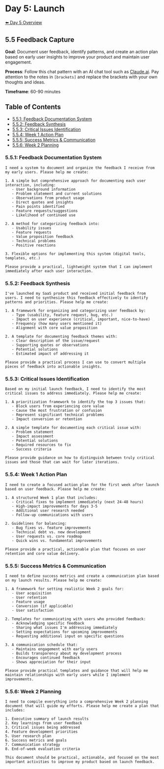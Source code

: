 # Day 5: Launch 

[⬅️ Day 5 Overview](README.md)

## 5.5 Feedback Capture

**Goal**: Document user feedback, identify patterns, and create an action plan based on early user insights to improve your product and maintain user engagement.

**Process**: Follow this chat pattern with an AI chat tool such as [Claude.ai](https://www.claude.ai). Pay attention to the notes in `[brackets]` and replace the brackets with your own thoughts and ideas.

**Timeframe**: 60-90 minutes

## Table of Contents
- [5.5.1: Feedback Documentation System](#551-feedback-documentation-system)
- [5.5.2: Feedback Synthesis](#552-feedback-synthesis)
- [5.5.3: Critical Issues Identification](#553-critical-issues-identification)
- [5.5.4: Week 1 Action Plan](#554-week-1-action-plan)
- [5.5.5: Success Metrics & Communication](#555-success-metrics--communication)
- [5.5.6: Week 2 Planning](#556-week-2-planning)

### 5.5.1: Feedback Documentation System

```
I need a system to document and organize the feedback I receive from my early users. Please help me create:

1. A simple but comprehensive approach for documenting each user interaction, including:
   - User background information
   - Problem statement and current solutions
   - Observations from product usage
   - Direct quotes and insights
   - Pain points identified
   - Feature requests/suggestions
   - Likelihood of continued use

2. A method for categorizing feedback into:
   - Usability issues
   - Feature requests
   - Value proposition feedback
   - Technical problems
   - Positive reactions

3. Flexible options for implementing this system (digital tools, templates, etc.)

Please provide a practical, lightweight system that I can implement immediately after each user interaction.
```

### 5.5.2: Feedback Synthesis

```
I've launched my SaaS product and received initial feedback from users. I need to synthesize this feedback effectively to identify patterns and priorities. Please help me create:

1. A framework for organizing and categorizing user feedback by:
   - Type (usability, feature request, bug, etc.)
   - Impact on user experience (critical, important, nice-to-have)
   - Frequency (how many users mentioned it)
   - Alignment with core value proposition

2. A template for documenting feedback themes with:
   - Clear description of the issue/request
   - Supporting quotes or observations
   - Potential solutions
   - Estimated impact of addressing it

Please provide a practical process I can use to convert multiple pieces of feedback into actionable insights.
```

### 5.5.3: Critical Issues Identification

```
Based on my initial launch feedback, I need to identify the most critical issues to address immediately. Please help me create:

1. A prioritization framework to identify the top 3 issues that:
   - Block users from experiencing core value
   - Cause the most frustration or confusion
   - Represent significant technical problems
   - Impact conversion or retention

2. A simple template for documenting each critical issue with:
   - Problem statement
   - Impact assessment
   - Potential solutions
   - Required resources to fix
   - Success criteria

Please provide guidance on how to distinguish between truly critical issues and those that can wait for later iterations.
```

### 5.5.4: Week 1 Action Plan

```
I need to create a focused action plan for the first week after launch based on user feedback. Please help me create:

1. A structured Week 1 plan that includes:
   - Critical fixes to implement immediately (next 24-48 hours)
   - High-impact improvements for days 3-5
   - Additional user research needed
   - Follow-up communications with users

2. Guidelines for balancing:
   - Bug fixes vs. feature improvements
   - Technical debt vs. new development
   - User requests vs. core roadmap
   - Quick wins vs. fundamental improvements

Please provide a practical, actionable plan that focuses on user retention and core value delivery.
```

### 5.5.5: Success Metrics & Communication

```
I need to define success metrics and create a communication plan based on my launch results. Please help me create:

1. A framework for setting realistic Week 2 goals for:
   - User acquisition
   - User retention
   - Feature usage
   - Conversion (if applicable)
   - User satisfaction

2. Templates for communicating with users who provided feedback:
   - Acknowledging specific feedback
   - Sharing what issues I'm addressing immediately
   - Setting expectations for upcoming improvements
   - Requesting additional input on specific questions

3. A communication schedule that:
   - Maintains engagement with early users
   - Builds transparency about my development process
   - Encourages continued feedback
   - Shows appreciation for their input

Please provide practical templates and guidance that will help me maintain relationships with early users while I implement improvements.
```

### 5.5.6: Week 2 Planning

```
I need to compile everything into a comprehensive Week 2 planning document that will guide my efforts. Please help me create a plan that includes:

1. Executive summary of launch results
2. Key learnings from user feedback
3. Critical issues being addressed
4. Feature development priorities
5. User research plan
6. Success metrics and goals
7. Communication strategy
8. End-of-week evaluation criteria

This document should be practical, actionable, and focused on the most important activities to improve my product based on launch feedback.
``` 